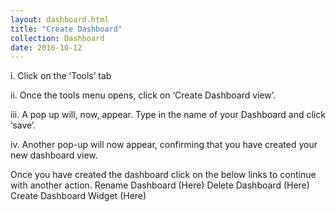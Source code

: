 ```yaml
---
layout: dashboard.html
title: "Create Dashboard"
collection: Dashboard
date: 2016-10-12
---
```


i.	Click on the ‘Tools’ tab

ii.	Once the tools menu opens, click on ‘Create Dashboard view’.

iii.	A pop up will, now, appear. Type in the name of your Dashboard and click ‘save’.

iv.	Another pop-up will now appear, confirming that you have created your new dashboard view.

Once you have created the dashboard click on the below links to continue with another action.
Rename Dashboard (Here)
Delete Dashboard (Here)
Create Dashboard Widget (Here)
